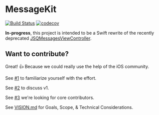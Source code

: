 # MessageKit

[![Build Status](https://travis-ci.org/MessageKit/MessageKit.svg)](https://travis-ci.org/MessageKit/MessageKit) [![codecov](https://codecov.io/gh/MessageKit/MessageKit/branch/master/graph/badge.svg)](https://codecov.io/gh/MessageKit/MessageKit)

**In-progress**, this project is intended to be a Swift rewrite of the recently deprecated [JSQMessagesViewController](https://github.com/jessesquires/JSQMessagesViewController).

## Want to contribute?

Great! :+1: Because we could really use the help of the iOS community.

See [#1](https://github.com/MessageKit/MessageKit/issues/1) to familiarize yourself with the effort.

See [#2](https://github.com/MessageKit/MessageKit/issues/2) to discuss v1.

See [#3](https://github.com/MessageKit/MessageKit/issues/4) we're looking for core contributors.

See [VISION.md](https://github.com/MessageKit/MessageKit/blob/master/VISION.md) for Goals, Scope, & Technical Considerations.

